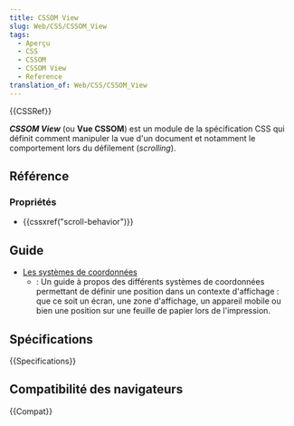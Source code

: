 ```yaml
---
title: CSSOM View
slug: Web/CSS/CSSOM_View
tags:
  - Aperçu
  - CSS
  - CSSOM
  - CSSOM View
  - Reference
translation_of: Web/CSS/CSSOM_View
---
```


{{CSSRef}}

**_CSSOM View_** (ou **Vue CSSOM**) est un module de la spécification CSS qui définit comment manipuler la vue d'un document et notamment le comportement lors du défilement (_scrolling_).

## Référence

### Propriétés

- {{cssxref("scroll-behavior")}}

## Guide

- [Les systèmes de coordonnées](/fr/docs/Web/CSS/CSSOM_View/Systèmes_de_coordonnées)
  - : Un guide à propos des différents systèmes de coordonnées permettant de définir une position dans un contexte d'affichage : que ce soit un écran, une zone d'affichage, un appareil mobile ou bien une position sur une feuille de papier lors de l'impression.

## Spécifications

{{Specifications}}

## Compatibilité des navigateurs

{{Compat}}
